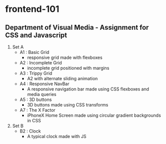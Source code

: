 # frontend-101
## Department of Visual Media - Assignment for CSS and Javascript
1. Set A 
    - A1 : Basic Grid
        - responsive grid made with flexboxes 
    - A2 : Incomplete Grid
        - incomplete grid positioned with margins
    - A3 : Trippy Grid
        - A2 with alternate sliding animation
    - A4 : Responsive NavBar
      - A responsive navigation bar made using CSS flexboxes and media queries
    - A5 : 3D buttons
        - 3D buttons made using CSS transforms 
    - A7 : The X Factor
        - iPhoneX Home Screen made using circular gradient backgrounds in CSS
2. Set B 
    - B2 : Clock
        - A typical clock made with JS 
